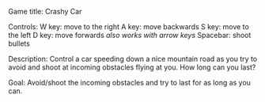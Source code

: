 Game title: Crashy Car

Controls:
  W key: move to the right
  A key: move backwards
  S key: move to the left
  D key: move forwards
*also works with arrow keys*
  Spacebar: shoot bullets

Description:
  Control a car speeding down a nice mountain road as you try to avoid and shoot at incoming obstacles flying at you. 
  How long can you last?
  
Goal:
  Avoid/shoot the incoming obstacles and try to last for as long as you can.
  
